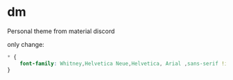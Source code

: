 # dm
Personal theme from material discord

only change: 

```css
* {
	font-family: Whitney,Helvetica Neue,Helvetica, Arial ,sans-serif !important;
}
```
